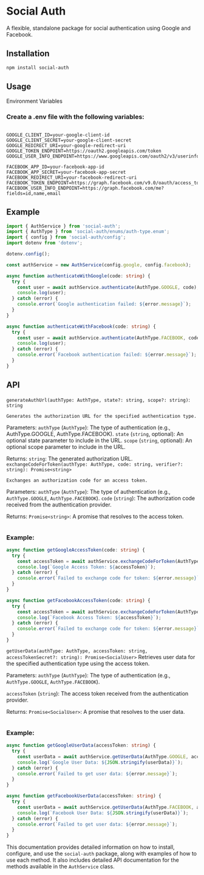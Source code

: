 # Social Auth

A flexible, standalone package for social authentication using Google and Facebook.

## Installation

```bash
npm install social-auth
```

## Usage
Environment Variables

### Create a .env file with the following variables:
```env

GOOGLE_CLIENT_ID=your-google-client-id
GOOGLE_CLIENT_SECRET=your-google-client-secret
GOOGLE_REDIRECT_URI=your-google-redirect-uri
GOOGLE_TOKEN_ENDPOINT=https://oauth2.googleapis.com/token
GOOGLE_USER_INFO_ENDPOINT=https://www.googleapis.com/oauth2/v3/userinfo

FACEBOOK_APP_ID=your-facebook-app-id
FACEBOOK_APP_SECRET=your-facebook-app-secret
FACEBOOK_REDIRECT_URI=your-facebook-redirect-uri
FACEBOOK_TOKEN_ENDPOINT=https://graph.facebook.com/v9.0/oauth/access_token
FACEBOOK_USER_INFO_ENDPOINT=https://graph.facebook.com/me?fields=id,name,email
```

## Example

```typescript
import { AuthService } from 'social-auth';
import { AuthType } from 'social-auth/enums/auth-type.enum';
import { config } from 'social-auth/config';
import dotenv from 'dotenv';

dotenv.config();

const authService = new AuthService(config.google, config.facebook);

async function authenticateWithGoogle(code: string) {
  try {
    const user = await authService.authenticate(AuthType.GOOGLE, code);
    console.log(user);
  } catch (error) {
    console.error(`Google authentication failed: ${error.message}`);
  }
}

async function authenticateWithFacebook(code: string) {
  try {
    const user = await authService.authenticate(AuthType.FACEBOOK, code);
    console.log(user);
  } catch (error) {
    console.error(`Facebook authentication failed: ${error.message}`);
  }
}
```


## API
`generateAuthUrl(authType: AuthType, state?: string, scope?: string)`: `string`
```
Generates the authorization URL for the specified authentication type.
```

Parameters:
    `authType` (`AuthType`): The type of authentication (e.g., AuthType.GOOGLE, AuthType.FACEBOOK).
    `state` (`string`, optional): An optional state parameter to include in the URL.
    `scope` (`string`, optional): An optional scope parameter to include in the URL.


Returns:
    `string`: The generated authorization URL.
    `exchangeCodeForToken(authType: AuthType, code: string, verifier?: string): Promise<string>`


```
Exchanges an authorization code for an access token.
```

Parameters:
    `authType` (`AuthType`): The type of authentication (e.g., `AuthType.GOOGLE`, `AuthType.FACEBOOK`).
    `code` (`string`): The authorization code received from the authentication provider.

Returns:
    `Promise<string>`: A promise that resolves to the access token.
```
```

### Example:

```typescript
async function getGoogleAccessToken(code: string) {
  try {
    const accessToken = await authService.exchangeCodeForToken(AuthType.GOOGLE, code);
    console.log(`Google Access Token: ${accessToken}`);
  } catch (error) {
    console.error(`Failed to exchange code for token: ${error.message}`);
  }
}

async function getFacebookAccessToken(code: string) {
  try {
    const accessToken = await authService.exchangeCodeForToken(AuthType.FACEBOOK, code);
    console.log(`Facebook Access Token: ${accessToken}`);
  } catch (error) {
    console.error(`Failed to exchange code for token: ${error.message}`);
  }
}
```

`getUserData(authType: AuthType, accessToken: string, accessTokenSecret?: string): Promise<SocialUser>`
Retrieves user data for the specified authentication type using the access token.

Parameters:
`authType` (`AuthType`): The type of authentication (e.g., `AuthType.GOOGLE`, `AuthType.FACEBOOK`).

`accessToken` (`string`): The access token received from the authentication provider.

Returns:
`Promise<SocialUser>`: A promise that resolves to the user data.
```
```

### Example:

```typescript
async function getGoogleUserData(accessToken: string) {
  try {
    const userData = await authService.getUserData(AuthType.GOOGLE, accessToken);
    console.log(`Google User Data: ${JSON.stringify(userData)}`);
  } catch (error) {
    console.error(`Failed to get user data: ${error.message}`);
  }
}

async function getFacebookUserData(accessToken: string) {
  try {
    const userData = await authService.getUserData(AuthType.FACEBOOK, accessToken);
    console.log(`Facebook User Data: ${JSON.stringify(userData)}`);
  } catch (error) {
    console.error(`Failed to get user data: ${error.message}`);
  }
}
```


This documentation provides detailed information on how to install, configure, and use the `social-auth` package, along with examples of how to use each method. It also includes detailed API documentation for the methods available in the `AuthService` class.

